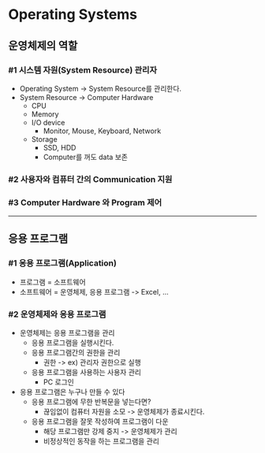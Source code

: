 # Operating Systems
## 운영체제의 역할

### #1 시스템 자원(System Resource) 관리자
- Operating System -> System Resource를 관리한다.
- System Resource -> Computer Hardware
    - CPU
    - Memory
    - I/O device
        - Monitor, Mouse, Keyboard, Network
    - Storage
        - SSD, HDD
        - Computer를 꺼도 data 보존
### #2 사용자와 컴퓨터 간의 Communication 지원

### #3 Computer Hardware 와 Program 제어
___

## 응용 프로그램

### #1 응용 프로그램(Application)
- 프로그램 = 소프트웨어
- 소프트웨어 = 운영체제, 응용 프로그램 -> Excel, ...

### #2 운영체제와 응용 프로그램
- 운영체제는 응용 프로그램을 관리
    - 응용 프로그램을 실행시킨다.
    - 응용 프로그램간의 권한을 관리
        - 권한 -> ex) 관리자 권한으로 실행
    - 응용 프로그램을 사용하는 사용자 관리
        - PC 로그인
- 응용 프로그램은 누구나 만들 수 있다
    - 응용 프로그램에 무한 반복문을 넣는다면?
        - 끊임없이 컴퓨터 자원을 소모 -> 운영체제가 종료시킨다.
    - 응용 프로그램을 잘못 작성하여 프로그램이 다운
        - 해당 프로그램만 강제 중지 -> 운영체제가 관리
        - 비정상적인 동작을 하는 프로그램을 관리
